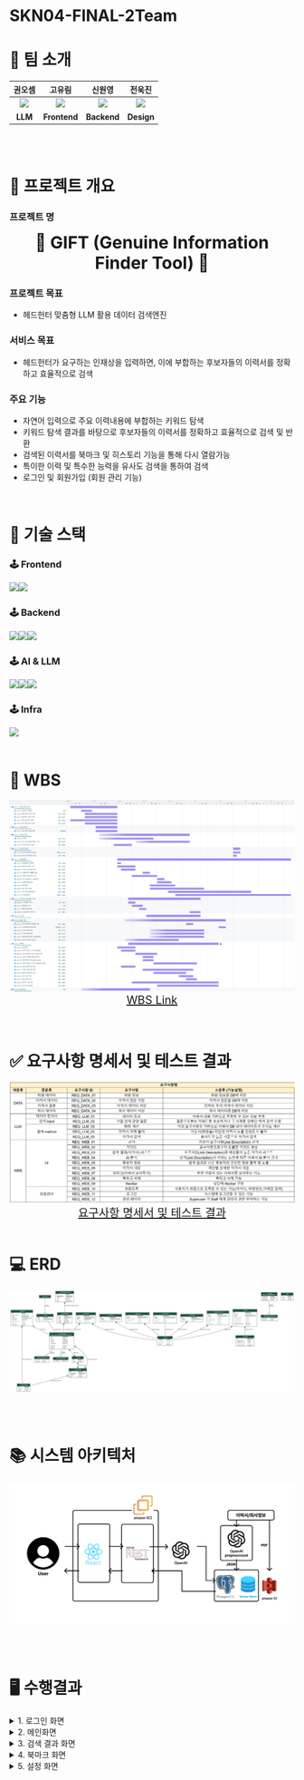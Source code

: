 # SKN04-FINAL-2Team

# 👥 팀 소개

|**권오셈**|**고유림**|**신원영**|**전욱진**|
|:-------:|:-------:|:-------:|:-------:|
| ![](https://your-image-url.com/team-logo.png) | ![](https://your-image-url.com/member1.png) | ![](https://your-image-url.com/member2.png) | ![](https://your-image-url.com/member5.png) |
| **LLM** | **Frontend** | **Backend** | **Design** |

<br>
<br>

# 📑 프로젝트 개요
### 프로젝트 명 
<div style="text-align: center; font-size: 30px;">
  <b>🎁 GIFT (Genuine Information Finder Tool) 🎁</b>
</div>

### 프로젝트 목표
- 헤드헌터 맞춤형 LLM 활용 데이터 검색엔진

### 서비스 목표
- 헤드헌터가 요구하는 인재상을 입력하면, 이에 부합하는 후보자들의 이력서를 정확하고 효율적으로 검색 


### 주요 기능
- 자연어 입력으로 주요 이력내용에 부합하는 키워드 탐색
- 키워드 탐색 결과를 바탕으로 후보자들의 이력서를 정확하고 효율적으로 검색 및 반환
- 검색된 이력서를 북마크 및 히스토리 기능을 통해 다시 열람가능
- 특이한 이력 및 특수한 능력을 유사도 검색을 통하여 검색
- 로그인 및 회원가입 (회원 관리 기능)


<br>

# 🔨 기술 스택

### 🕹️ Frontend
<img src="https://img.shields.io/badge/React-61DAFB?style=for-the-badge&logo=React&logoColor=black"><img src="https://img.shields.io/badge/JavaScript-F7DF1E?style=for-the-badge&logo=javascript&logoColor=black">

### 🕹️ Backend
<img src="https://img.shields.io/badge/Django-092E20?style=for-the-badge&logo=django&logoColor=white"><img src="https://img.shields.io/badge/Python-3776AB?style=for-the-badge&logo=python&logoColor=white"><img src="https://img.shields.io/badge/PostgreSQL-336791?style=for-the-badge&logo=postgresql&logoColor=white">

### 🕹️ AI & LLM
<img src="https://img.shields.io/badge/OpenAI-412991?style=for-the-badge&logo=openai&logoColor=white"><img src="https://img.shields.io/badge/LangChain-0052CC?style=for-the-badge&logo=langchain&logoColor=white"><img src="https://img.shields.io/badge/FAISS-0096FF?style=for-the-badge&logo=meta&logoColor=white">


### 🕹️ Infra
<img src="https://img.shields.io/badge/AWS-232F3E?style=for-the-badge&logo=amazon&logoColor=white">

<br>
<br>
  
# 📝 WBS
<img src="./docs/images/document_retriever_2025-02-04_03.31pm.png">

<div style="text-align: center; font-size: 20px;">
  <a href="https://skn04team2.atlassian.net/jira/software/projects/KAN/boards/1/timeline?epic=COMPLETE3M&selectedIssue=KAN-66&timeline=WEEKS&shared=&atlOrigin=eyJpIjoiZTlmYzgxNTU4NDU3NDJkNGFjMzhlOTEzM2NlZWRiMTkiLCJwIjoiaiJ9">
    WBS Link
  </a>
</div>

<br>
<br>

# ✅ 요구사항 명세서 및 테스트 결과
<img src="./docs/images/Requirement.png">
<div style="text-align: center; font-size: 20px;">
  <a href="https://docs.google.com/spreadsheets/d/1TT68v488uhnggTSg5VvVn4JCz9T2NmqKsRPr9YBqMao/edit?gid=1408960755#gid=1408960755">
    요구사항 명세서 및 테스트 결과
  </a>
</div>

<br>

# 💻 ERD
![alt text](./docs/images/image-1.png)

<br>
<br>


# 📚 시스템 아키텍처
![alt text](./docs/images/image.png)

<br>
<br>

# 🖥️ 수행결과
<details>
  <summary>1. 로그인 화면</summary>

  - 서비스 접속 시 로그인 후에 서비스 이용

  <img src="https://cdn.discordapp.com/attachments/1336177837186613258/1336177849115218022/image.png?ex=67a2dc18&is=67a18a98&hm=7e8ae34329d59c289902262c0d4fef1b8575b6d87b416dbb97e9bb3878b7ac90&">
</details>

<details>
  <summary>2. 메인화면</summary>

  - 로그인 후에 메인화면으로 이동

  <img src="https://cdn.discordapp.com/attachments/1336180066874429493/1336180081088921681/image.png?ex=67a2de2c&is=67a18cac&hm=fd4f9800e13f7dd3c9350d67c208b5c979e59833d758d1ccc727b25185c58ab3&">
</details>

<details>
  <summary>3. 검색 결과 화면</summary>

  - 메인화면에서 요구사항을 검색했을 때 나오는 화면으로 이동

  <img src="">
</details>

<details>
  <summary>4. 북마크 화면</summary>

  - 검색 결과 화면에서 이력서 담아주기 기능을 실행한 결과 화면으로 이동

  <img src="">
</details>

<details>
  <summary>5. 설정 화면</summary>

  - 관리페이지, 회원관리 등

  <img src="">
</details>












